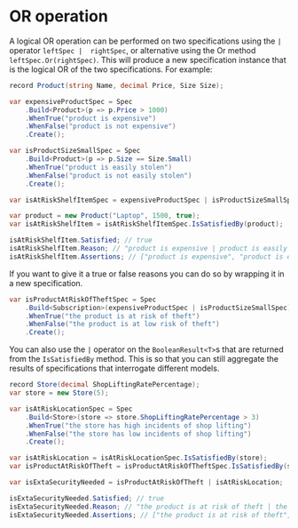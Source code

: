 ﻿# OR operation

A logical OR operation can be performed on two specifications using the `|` operator ```leftSpec |  rightSpec```, or 
alternative using the Or method ```leftSpec.Or(rightSpec)```. This 
will produce a new specification instance that is the logical OR of the two specifications.  For example:

```csharp
record Product(string Name, decimal Price, Size Size);

var expensiveProductSpec = Spec
    .Build<Product>(p => p.Price > 1000)
    .WhenTrue("product is expensive")
    .WhenFalse("product is not expensive")
    .Create();

var isProductSizeSmallSpec = Spec
    .Build<Product>(p => p.Size == Size.Small)
    .WhenTrue("product is easily stolen")
    .WhenFalse("product is not easily stolen")
    .Create();

var isAtRiskShelfItemSpec = expensiveProductSpec | isProductSizeSmallSpec;

var product = new Product("Laptop", 1500, true);
var isAtRiskShelfItem = isAtRiskShelfItemSpec.IsSatisfiedBy(product);

isAtRiskShelfItem.Satisfied; // true
isAtRiskShelfItem.Reason; // "product is expensive | product is easily stolen"
isAtRiskShelfItem.Assertions; // ["product is expensive", "product is easily stolen"]
```

If you want to give it a true or false reasons you can do so by wrapping it in a new specification.

```csharp
var isProductAtRiskOfTheftSpec = Spec
    .Build<Subscription>(expensiveProductSpec | isProductSizeSmallSpec)
    .WhenTrue("the product is at risk of theft")
    .WhenFalse("the product is at low risk of theft")
    .Create();
```

You can also use the `|` operator on the `BooleanResult<T>`s that are returned from the `IsSatisfiedBy` method. This is
so that you can still aggregate the results of specifications that interrogate different models.

```csharp
record Store(decimal ShopLiftingRatePercentage);
var store = new Store(5);

var isAtRiskLocationSpec = Spec
    .Build<Store>(store => store.ShopLiftingRatePercentage > 3)
    .WhenTrue("the store has high incidents of shop lifting")
    .WhenFalse("the store has low incidents of shop lifting")
    .Create();

var isAtRiskLocation = isAtRiskLocationSpec.IsSatisfiedBy(store);
var isProductAtRiskOfTheft = isProductAtRiskOfTheftSpec.IsSatisfiedBy(store);

var isExtaSecurityNeeded = isProductAtRiskOfTheft | isAtRiskLocation;

isExtaSecurityNeeded.Satisfied; // true
isExtaSecurityNeeded.Reason; // "the product is at risk of theft | the store has high incidents of shop lifting"
isExtaSecurityNeeded.Assertions; // ["the product is at risk of theft", "the store has high incidents of shop lifting"]
```
